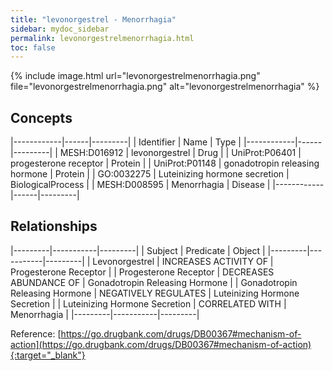 ```yaml
---
title: "levonorgestrel - Menorrhagia"
sidebar: mydoc_sidebar
permalink: levonorgestrelmenorrhagia.html
toc: false 
---
```


{% include image.html url="levonorgestrelmenorrhagia.png" file="levonorgestrelmenorrhagia.png" alt="levonorgestrelmenorrhagia" %}

## Concepts

|------------|------|---------|
| Identifier | Name | Type    |
|------------|------|---------|
| MESH:D016912 | levonorgestrel | Drug |
| UniProt:P06401 | progesterone receptor | Protein |
| UniProt:P01148 | gonadotropin releasing hormone | Protein |
| GO:0032275 | Luteinizing hormone secretion | BiologicalProcess |
| MESH:D008595 | Menorrhagia | Disease |
|------------|------|---------|

## Relationships

|---------|-----------|---------|
| Subject | Predicate | Object  |
|---------|-----------|---------|
| Levonorgestrel | INCREASES ACTIVITY OF | Progesterone Receptor |
| Progesterone Receptor | DECREASES ABUNDANCE OF | Gonadotropin Releasing Hormone |
| Gonadotropin Releasing Hormone | NEGATIVELY REGULATES | Luteinizing Hormone Secretion |
| Luteinizing Hormone Secretion | CORRELATED WITH | Menorrhagia |
|---------|-----------|---------|

Reference: [https://go.drugbank.com/drugs/DB00367#mechanism-of-action](https://go.drugbank.com/drugs/DB00367#mechanism-of-action){:target="_blank"}